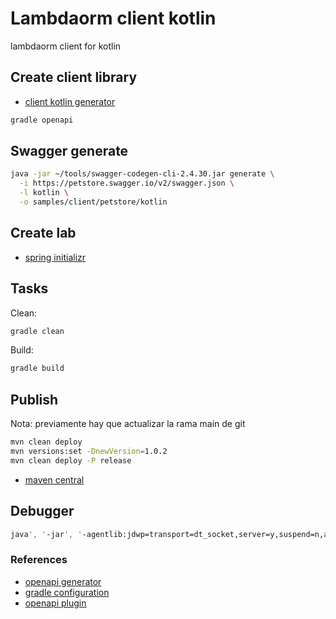 # Lambdaorm client kotlin

lambdaorm client for kotlin

## Create client library

- [client kotlin generator](https://openapi-generator.tech/docs/generators/kotlin)

```sh
gradle openapi
```

## Swagger generate

```sh
java -jar ~/tools/swagger-codegen-cli-2.4.30.jar generate \
  -i https://petstore.swagger.io/v2/swagger.json \
  -l kotlin \
  -o samples/client/petstore/kotlin
```

## Create lab

- [spring initializr](https://start.spring.io/#!type=gradle-project-kotlin&language=kotlin&platformVersion=3.0.4&packaging=jar&jvmVersion=17&groupId=io.github.flaviolionelrita&artifactId=lambdaorm.client&name=lambdaorm.client&description=lambdaorm%20client%20for%20kotlin&packageName=io.github.flaviolionelrita.lambdaorm.client)

## Tasks

Clean:

```sh
gradle clean
```

Build:

```sh
gradle build
```

## Publish

Nota: previamente hay que actualizar la rama main de git

```sh
mvn clean deploy
mvn versions:set -DnewVersion=1.0.2
mvn clean deploy -P release
```

- [maven central](https://central.sonatype.com/artifact/io.github.flaviolionelrita/io.github.flaviolionelrita.lambdaorm.client/1.0.1/overview)

## Debugger

```sh
java', '-jar', '-agentlib:jdwp=transport=dt_socket,server=y,suspend=n,address=*:5005', 'build/libs/lambdaorm.client-1.0.0.jar
```

### References

- [openapi generator](https://openapi-generator.tech/)
- [gradle configuration](https://openapi-generator.tech/docs/configuration/)
- [openapi plugin](https://github.com/OpenAPITools/openapi-generator/tree/master/modules/openapi-generator-gradle-plugin)
